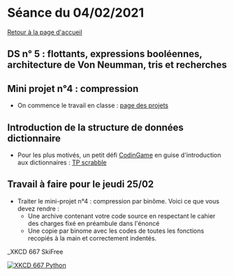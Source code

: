 

# Séance du 04/02/2021

[Retour à la page d'accueil](https://parc-nsi.github.io/premiere-nsi/index.html)


## DS n° 5 : flottants, expressions booléennes, architecture de Von Neumman, tris et recherches

## Mini projet n°4 : compression

* On commence le travail en classe : [page des projets](../projets.md)

## Introduction de la structure de données dictionnaire

* Pour les plus motivés, un petit défi [CodinGame](https://www.codingame.com) en guise d'introduction aux dictionnaires : [TP scrabble](../scrabble.md)

## Travail à faire pour le jeudi 25/02

* Traiter le mini-projet n°4 : compression par binôme. Voici ce que vous devez rendre :
  * Une archive contenant votre code source en respectant le cahier des charges fixé en préambule dans l'énoncé
  * Une copie par binome avec les codes de toutes les fonctions recopiés à la main et correctement indentés.


_XKCD 667 SkiFree

[![XKCD 667 Python](https://imgs.xkcd.com/comics/skifree.png)](https://www.explainxkcd.com/wiki/index.php?title=667:_SkiFree)

